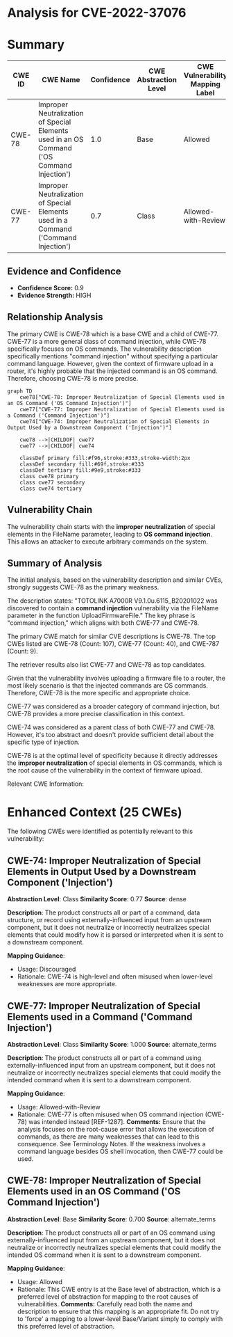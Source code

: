 # Analysis for CVE-2022-37076

# Summary
| CWE ID | CWE Name | Confidence | CWE Abstraction Level | CWE Vulnerability Mapping Label | CWE-Vulnerability Mapping Notes |
|---|---|---|---|---|---|
| CWE-78 | Improper Neutralization of Special Elements used in an OS Command ('OS Command Injection') | 1.0 | Base | Allowed | Primary CWE |
| CWE-77 | Improper Neutralization of Special Elements used in a Command ('Command Injection') | 0.7 | Class | Allowed-with-Review | Secondary Candidate |

## Evidence and Confidence

*   **Confidence Score:** 0.9
*   **Evidence Strength:** HIGH

## Relationship Analysis
The primary CWE is CWE-78 which is a base CWE and a child of CWE-77. CWE-77 is a more general class of command injection, while CWE-78 specifically focuses on OS commands. The vulnerability description specifically mentions "command injection" without specifying a particular command language. However, given the context of firmware upload in a router, it's highly probable that the injected command is an OS command. Therefore, choosing CWE-78 is more precise.

```mermaid
graph TD
    cwe78["CWE-78: Improper Neutralization of Special Elements used in an OS Command ('OS Command Injection')"]
    cwe77["CWE-77: Improper Neutralization of Special Elements used in a Command ('Command Injection')"]
    cwe74["CWE-74: Improper Neutralization of Special Elements in Output Used by a Downstream Component ('Injection')"]
    
    cwe78 -->|CHILDOF| cwe77
    cwe77 -->|CHILDOF| cwe74
    
    classDef primary fill:#f96,stroke:#333,stroke-width:2px
    classDef secondary fill:#69f,stroke:#333
    classDef tertiary fill:#9e9,stroke:#333
    class cwe78 primary
    class cwe77 secondary
    class cwe74 tertiary
```

## Vulnerability Chain
The vulnerability chain starts with the **improper neutralization** of special elements in the FileName parameter, leading to **OS command injection**. This allows an attacker to execute arbitrary commands on the system.

## Summary of Analysis
The initial analysis, based on the vulnerability description and similar CVEs, strongly suggests CWE-78 as the primary weakness.

The description states: "TOTOLINK A7000R V9.1.0u.6115_B20201022 was discovered to contain a **command injection** vulnerability via the FileName parameter in the function UploadFirmwareFile." The key phrase is "command injection," which aligns with both CWE-77 and CWE-78.

The primary CWE match for similar CVE descriptions is CWE-78. The top CWEs listed are CWE-78 (Count: 107), CWE-77 (Count: 40), and CWE-787 (Count: 9).

The retriever results also list CWE-77 and CWE-78 as top candidates.

Given that the vulnerability involves uploading a firmware file to a router, the most likely scenario is that the injected commands are OS commands. Therefore, CWE-78 is the more specific and appropriate choice.

CWE-77 was considered as a broader category of command injection, but CWE-78 provides a more precise classification in this context.

CWE-74 was considered as a parent class of both CWE-77 and CWE-78. However, it's too abstract and doesn't provide sufficient detail about the specific type of injection.

CWE-78 is at the optimal level of specificity because it directly addresses the **improper neutralization** of special elements in OS commands, which is the root cause of the vulnerability in the context of firmware upload.

Relevant CWE Information:

# Enhanced Context (25 CWEs)
The following CWEs were identified as potentially relevant to this vulnerability:

## CWE-74: Improper Neutralization of Special Elements in Output Used by a Downstream Component ('Injection')
**Abstraction Level**: Class
**Similarity Score**: 0.77
**Source**: dense

**Description**:
The product constructs all or part of a command, data structure, or record using externally-influenced input from an upstream component, but it does not neutralize or incorrectly neutralizes special elements that could modify how it is parsed or interpreted when it is sent to a downstream component.

**Mapping Guidance**:
- Usage: Discouraged
- Rationale: CWE-74 is high-level and often misused when lower-level weaknesses are more appropriate.

## CWE-77: Improper Neutralization of Special Elements used in a Command ('Command Injection')
**Abstraction Level**: Class
**Similarity Score**: 1.000
**Source**: alternate_terms

**Description**:
The product constructs all or part of a command using externally-influenced input from an upstream component, but it does not neutralize or incorrectly neutralizes special elements that could modify the intended command when it is sent to a downstream component.

**Mapping Guidance**:
- Usage: Allowed-with-Review
- Rationale: CWE-77 is often misused when OS command injection (CWE-78) was intended instead [REF-1287].
**Comments:** Ensure that the analysis focuses on the root-cause error that allows the execution of commands, as there are many weaknesses that can lead to this consequence. See Terminology Notes. If the weakness involves a command language besides OS shell invocation, then CWE-77 could be used.

## CWE-78: Improper Neutralization of Special Elements used in an OS Command ('OS Command Injection')
**Abstraction Level**: Base
**Similarity Score**: 0.700
**Source**: alternate_terms

**Description**:
The product constructs all or part of an OS command using externally-influenced input from an upstream component, but it does not neutralize or incorrectly neutralizes special elements that could modify the intended OS command when it is sent to a downstream component.

**Mapping Guidance**:
- Usage: Allowed
- Rationale: This CWE entry is at the Base level of abstraction, which is a preferred level of abstraction for mapping to the root causes of vulnerabilities.
**Comments:** Carefully read both the name and description to ensure that this mapping is an appropriate fit. Do not try to 'force' a mapping to a lower-level Base/Variant simply to comply with this preferred level of abstraction.